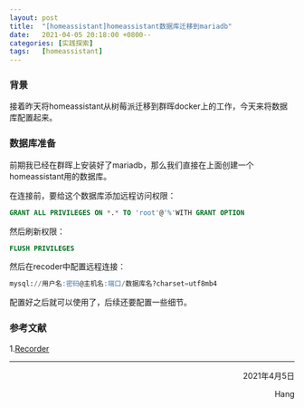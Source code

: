 ```yaml
---
layout: post
title:  "[homeassistant]homeassistant数据库迁移到mariadb"
date:   2021-04-05 20:18:00 +0800--
categories: [实践探索]
tags:   [homeassistant]
---
```


### 背景

接着昨天将homeassistant从树莓派迁移到群晖docker上的工作，今天来将数据库配置起来。

### 数据库准备

前期我已经在群晖上安装好了mariadb，那么我们直接在上面创建一个homeassistant用的数据库。

在连接前，要给这个数据库添加远程访问权限：

```sql
GRANT ALL PRIVILEGES ON *.* TO 'root'@'%'WITH GRANT OPTION
```

然后刷新权限：

```sql
FLUSH PRIVILEGES
```

然后在recoder中配置远程连接：

```sql
mysql://用户名:密码@主机名:端口/数据库名?charset=utf8mb4
```

配置好之后就可以使用了，后续还要配置一些细节。


### 参考文献

1.[Recorder](https://www.home-assistant.io/integrations/recorder)


  
 
___




<p align = "right">2021年4月5日</p>
<p align = "right">Hang</p>

